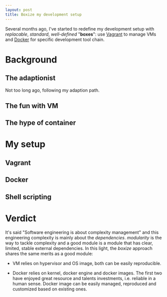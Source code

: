 ```yaml
---
layout: post
title: Boxize my development setup
---
```


Several months ago, I've started to redefine my development setup with
*replacable*, *standard*, *well-defined* "**boxes**": use [Vagrant](about:blank)
to manage VMs and [Docker](abou:blank) for specific development tool chain.

# Background

## The adaptionist

Not too long ago, following my adaption path. 


## The fun with VM


## The hype of container


# My setup

## Vagrant


## Docker


## Shell scripting


# Verdict

It's said "Software engineering is about complexity management" and this
engineering complexity is mainly about the *dependencies*. *modularity* is the
way to tackle complexity and a good module is a module that has clear, limited,
stable external dependencies. In this light, the *boxize* approach shares the
same merits as a good module:

- VM relies on hypervisor and OS image, both can be easily reproducible.

- Docker relies on kernel, docker engine and docker images. The first two have
  enjoyed great resource and talents investments, i.e. reliable in a human
  sense. Docker image can be easily managed, reproduced and customized based on
  existing ones.
